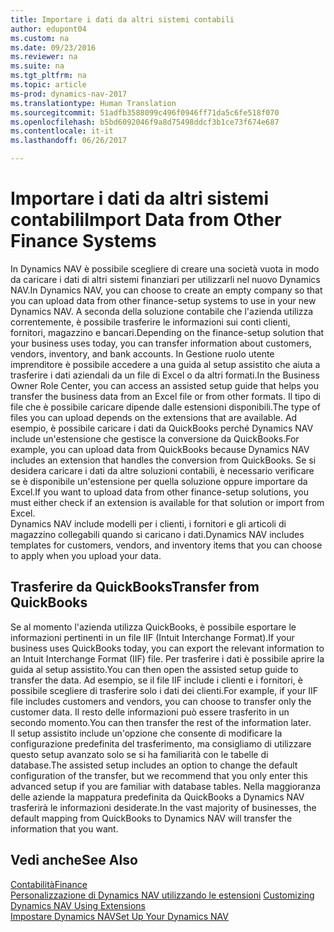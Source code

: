 ```yaml
---
title: Importare i dati da altri sistemi contabili
author: edupont04
ms.custom: na
ms.date: 09/23/2016
ms.reviewer: na
ms.suite: na
ms.tgt_pltfrm: na
ms.topic: article
ms-prod: dynamics-nav-2017
ms.translationtype: Human Translation
ms.sourcegitcommit: 51adfb3588099c496f0946ff71da5c6fe518f070
ms.openlocfilehash: b5bd6092046f9a8d75498ddcf3b1ce73f674e687
ms.contentlocale: it-it
ms.lasthandoff: 06/26/2017

---
```


# <a name="import-data-from-other-finance-systems"></a><span data-ttu-id="c504a-102">Importare i dati da altri sistemi contabili</span><span class="sxs-lookup"><span data-stu-id="c504a-102">Import Data from Other Finance Systems</span></span>
<span data-ttu-id="c504a-103">In Dynamics NAV è possibile scegliere di creare una società vuota in modo da caricare i dati di altri sistemi finanziari per utilizzarli nel nuovo Dynamics NAV.</span><span class="sxs-lookup"><span data-stu-id="c504a-103">In Dynamics NAV, you can choose to create an empty company so that you can upload data from other finance-setup systems to use in your new Dynamics NAV.</span></span> <span data-ttu-id="c504a-104">A seconda della soluzione contabile che l'azienda utilizza correntemente, è possibile trasferire le informazioni sui conti clienti, fornitori, magazzino e bancari.</span><span class="sxs-lookup"><span data-stu-id="c504a-104">Depending on the finance-setup solution that your business uses today, you can transfer information about customers, vendors, inventory, and bank accounts.</span></span>
<span data-ttu-id="c504a-105">In Gestione ruolo utente imprenditore è possibile accedere a una guida al setup assistito che aiuta a trasferire i dati aziendali da un file di Excel o da altri formati.</span><span class="sxs-lookup"><span data-stu-id="c504a-105">In the Business Owner Role Center, you can access an assisted setup guide that helps you transfer the business data from an Excel file or from other formats.</span></span> <span data-ttu-id="c504a-106">Il tipo di file che è possibile caricare dipende dalle estensioni disponibili.</span><span class="sxs-lookup"><span data-stu-id="c504a-106">The type of files you can upload depends on the extensions that are available.</span></span> <span data-ttu-id="c504a-107">Ad esempio, è possibile caricare i dati da QuickBooks perché Dynamics NAV include un'estensione che gestisce la conversione da QuickBooks.</span><span class="sxs-lookup"><span data-stu-id="c504a-107">For example, you can upload data from QuickBooks because Dynamics NAV includes an extension that handles the conversion from QuickBooks.</span></span> <span data-ttu-id="c504a-108">Se si desidera caricare i dati da altre soluzioni contabili, è necessario verificare se è disponibile un'estensione per quella soluzione oppure importare da Excel.</span><span class="sxs-lookup"><span data-stu-id="c504a-108">If you want to upload data from other finance-setup solutions, you must either check if an extension is available for that solution or import from Excel.</span></span>  
<span data-ttu-id="c504a-109">Dynamics NAV include modelli per i clienti, i fornitori e gli articoli di magazzino collegabili quando si caricano i dati.</span><span class="sxs-lookup"><span data-stu-id="c504a-109">Dynamics NAV includes templates for customers, vendors, and inventory items that you can choose to apply when you upload your data.</span></span>  

## <a name="transfer-from-quickbooks"></a><span data-ttu-id="c504a-110">Trasferire da QuickBooks</span><span class="sxs-lookup"><span data-stu-id="c504a-110">Transfer from QuickBooks</span></span>
<span data-ttu-id="c504a-111">Se al momento l'azienda utilizza QuickBooks, è possibile esportare le informazioni pertinenti in un file IIF (Intuit Interchange Format).</span><span class="sxs-lookup"><span data-stu-id="c504a-111">If your business uses QuickBooks today, you can export the relevant information to an Intuit Interchange Format (IIF) file.</span></span> <span data-ttu-id="c504a-112">Per trasferire i dati è possibile aprire la guida al setup assistito.</span><span class="sxs-lookup"><span data-stu-id="c504a-112">You can then open the assisted setup guide to transfer the data.</span></span>
<span data-ttu-id="c504a-113">Ad esempio, se il file IIF include i clienti e i fornitori, è possibile scegliere di trasferire solo i dati dei clienti.</span><span class="sxs-lookup"><span data-stu-id="c504a-113">For example, if your IIF file includes customers and vendors, you can choose to transfer only the customer data.</span></span> <span data-ttu-id="c504a-114">Il resto delle informazioni può essere trasferito in un secondo momento.</span><span class="sxs-lookup"><span data-stu-id="c504a-114">You can then transfer the rest of the information later.</span></span>  
<span data-ttu-id="c504a-115">Il setup assistito include un'opzione che consente di modificare la configurazione predefinita del trasferimento, ma consigliamo di utilizzare questo setup avanzato solo se si ha familiarità con le tabelle di database.</span><span class="sxs-lookup"><span data-stu-id="c504a-115">The assisted setup includes an option to change the default configuration of the transfer, but we recommend that you only enter this advanced setup if you are familiar with database tables.</span></span> <span data-ttu-id="c504a-116">Nella maggioranza delle aziende la mappatura predefinita da QuickBooks a Dynamics NAV trasferirà le informazioni desiderate.</span><span class="sxs-lookup"><span data-stu-id="c504a-116">In the vast majority of businesses, the default mapping from QuickBooks to Dynamics NAV will transfer the information that you want.</span></span>

## <a name="see-also"></a><span data-ttu-id="c504a-117">Vedi anche</span><span class="sxs-lookup"><span data-stu-id="c504a-117">See Also</span></span>
[<span data-ttu-id="c504a-118">Contabilità</span><span class="sxs-lookup"><span data-stu-id="c504a-118">Finance</span></span>](finance-setup.md)  
<span data-ttu-id="c504a-119">[Personalizzazione di Dynamics NAV utilizzando le estensioni](ui-extensions.md) </span><span class="sxs-lookup"><span data-stu-id="c504a-119">[Customizing Dynamics NAV Using Extensions](ui-extensions.md) </span></span>  
[<span data-ttu-id="c504a-120">Impostare Dynamics NAV</span><span class="sxs-lookup"><span data-stu-id="c504a-120">Set Up Your Dynamics NAV</span></span>](setup.md)

